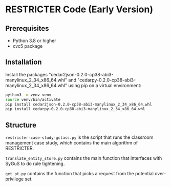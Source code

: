 # RESTRICTER Code (Early Version)

## Prerequisites
- Python 3.8 or higher
- cvc5 package

## Installation
Install the packages "cedar2json-0.2.0-cp38-abi3-manylinux_2_34_x86_64.whl" and "cedarpy-0.2.0-cp38-abi3-manylinux_2_34_x86_64.whl" using pip on a virtual environment:
```bash
python3 -m venv venv
source venv/bin/activate
pip install cedar2json-0.2.0-cp38-abi3-manylinux_2_34_x86_64.whl
pip install cedarpy-0.2.0-cp38-abi3-manylinux_2_34_x86_64.whl
```

## Structure

`restricter-case-study-gclass.py` is the script that runs the classroom management case study, which contains the main algorithm of RESTRICTER.

`translate_entity_store.py` contains the main function that interfaces with SyGuS to do rule tightening.

`get_pt.py` contains the function that picks a request from the potential over-privilege set.
